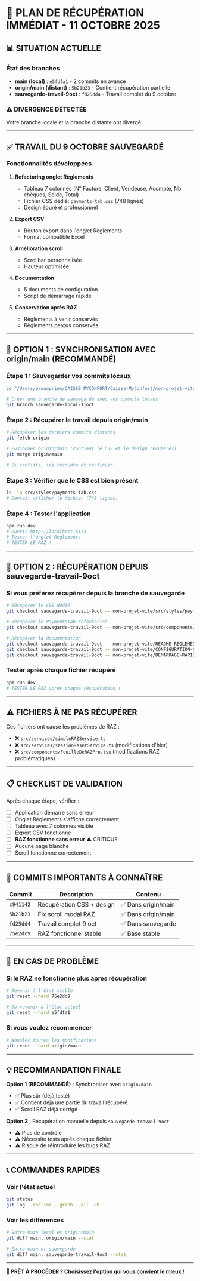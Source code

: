 # 🎯 PLAN DE RÉCUPÉRATION IMMÉDIAT - 11 OCTOBRE 2025

## 📊 SITUATION ACTUELLE

### État des branches
- **main (local)** : `e5fdfa1` - 2 commits en avance
- **origin/main (distant)** : `5b21b23` - Contient récupération partielle
- **sauvegarde-travail-9oct** : `fd25dd4` - Travail complet du 9 octobre

### ⚠️ DIVERGENCE DÉTECTÉE
Votre branche locale et la branche distante ont divergé.

---

## ✅ TRAVAIL DU 9 OCTOBRE SAUVEGARDÉ

### Fonctionnalités développées
1. **Refactoring onglet Règlements**
   - Tableau 7 colonnes (N° Facture, Client, Vendeuse, Acompte, Nb chèques, Solde, Total)
   - Fichier CSS dédié: `payments-tab.css` (748 lignes)
   - Design épuré et professionnel

2. **Export CSV**
   - Bouton export dans l'onglet Règlements
   - Format compatible Excel

3. **Amélioration scroll**
   - Scrollbar personnalisée
   - Hauteur optimisée

4. **Documentation**
   - 5 documents de configuration
   - Script de démarrage rapide

5. **Conservation après RAZ**
   - Règlements à venir conservés
   - Règlements perçus conservés

---

## 🔧 OPTION 1 : SYNCHRONISATION AVEC origin/main (RECOMMANDÉ)

### Étape 1 : Sauvegarder vos commits locaux
```bash
cd "/Users/brunopriem/CAISSE MYCONFORT/Caisse-MyConfort/mon-projet-vite"

# Créer une branche de sauvegarde avec vos commits locaux
git branch sauvegarde-local-11oct
```

### Étape 2 : Récupérer le travail depuis origin/main
```bash
# Récupérer les derniers commits distants
git fetch origin

# Fusionner origin/main (contient le CSS et le design récupérés)
git merge origin/main

# Si conflits, les résoudre et continuer
```

### Étape 3 : Vérifier que le CSS est bien présent
```bash
ls -la src/styles/payments-tab.css
# Devrait afficher le fichier (748 lignes)
```

### Étape 4 : Tester l'application
```bash
npm run dev
# Ouvrir http://localhost:5173
# Tester l'onglet Règlements
# TESTER LE RAZ !
```

---

## 🔧 OPTION 2 : RÉCUPÉRATION DEPUIS sauvegarde-travail-9oct

### Si vous préférez récupérer depuis la branche de sauvegarde

```bash
# Récupérer le CSS dédié
git checkout sauvegarde-travail-9oct -- mon-projet-vite/src/styles/payments-tab.css

# Récupérer le PaymentsTab refactorisé
git checkout sauvegarde-travail-9oct -- mon-projet-vite/src/components/tabs/PaymentsTab.tsx

# Récupérer la documentation
git checkout sauvegarde-travail-9oct -- mon-projet-vite/README-REGLEMENTS-REFACTORING.md
git checkout sauvegarde-travail-9oct -- mon-projet-vite/CONFIGURATION-COMPLETE.md
git checkout sauvegarde-travail-9oct -- mon-projet-vite/DEMARRAGE-RAPIDE-PORTABLE.md
```

### Tester après chaque fichier récupéré
```bash
npm run dev
# TESTER LE RAZ après chaque récupération !
```

---

## ⚠️ FICHIERS À NE PAS RÉCUPÉRER

Ces fichiers ont causé les problèmes de RAZ :
- ❌ `src/services/simpleRAZService.ts`
- ❌ `src/services/sessionResetService.ts` (modifications d'hier)
- ❌ `src/components/FeuilleDeRAZPro.tsx` (modifications RAZ problématiques)

---

## 📋 CHECKLIST DE VALIDATION

Après chaque étape, vérifier :

- [ ] Application démarre sans erreur
- [ ] Onglet Règlements s'affiche correctement
- [ ] Tableau avec 7 colonnes visible
- [ ] Export CSV fonctionne
- [ ] **RAZ fonctionne sans erreur** ⚠️ CRITIQUE
- [ ] Aucune page blanche
- [ ] Scroll fonctionne correctement

---

## 🎯 COMMITS IMPORTANTS À CONNAÎTRE

| Commit | Description | Contenu |
|--------|-------------|---------|
| `c941142` | Récupération CSS + design | ✅ Dans origin/main |
| `5b21b23` | Fix scroll modal RAZ | ✅ Dans origin/main |
| `fd25dd4` | Travail complet 9 oct | ✅ Dans sauvegarde |
| `75e2dc9` | RAZ fonctionnel stable | ✅ Base stable |

---

## 🚨 EN CAS DE PROBLÈME

### Si le RAZ ne fonctionne plus après récupération

```bash
# Revenir à l'état stable
git reset --hard 75e2dc9

# Ou revenir à l'état actuel
git reset --hard e5fdfa1
```

### Si vous voulez recommencer

```bash
# Annuler toutes les modifications
git reset --hard origin/main
```

---

## 💡 RECOMMANDATION FINALE

**Option 1 (RECOMMANDÉ)** : Synchroniser avec `origin/main`
- ✅ Plus sûr (déjà testé)
- ✅ Contient déjà une partie du travail récupéré
- ✅ Scroll RAZ déjà corrigé

**Option 2** : Récupération manuelle depuis `sauvegarde-travail-9oct`
- ⚠️ Plus de contrôle
- ⚠️ Nécessite tests après chaque fichier
- ⚠️ Risque de réintroduire les bugs RAZ

---

## 📞 COMMANDES RAPIDES

### Voir l'état actuel
```bash
git status
git log --oneline --graph --all -20
```

### Voir les différences
```bash
# Entre main local et origin/main
git diff main..origin/main --stat

# Entre main et sauvegarde
git diff main..sauvegarde-travail-9oct --stat
```

---

**🔧 PRÊT À PROCÉDER ? Choisissez l'option qui vous convient le mieux !**

